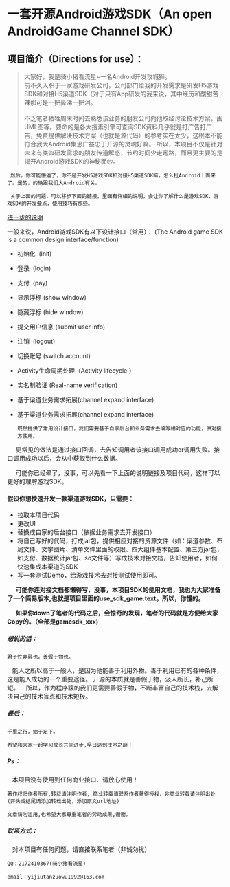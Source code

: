 一套开源Android游戏SDK（An open AndroidGame Channel SDK）
==
项目简介（Directions for use）：
----
  
> 大家好，我是骑小猪看流星~一名Android开发攻城狮。<br/>
    前不久入职于一家游戏研发公司，公司部门给我的开发需求是研发H5游戏SDK和对接H5渠道SDK（对于只有App研发的我来说，其中经历和酸甜苦辣那可是一把鼻涕一把泪。<br/>  
    不乏笔者牺牲周末时间去熟悉该业务的朋友公司向他取经讨论技术方案，画UML图等。要命的是各大搜素引擎可查询SDK资料几乎就是打广告打广告，免费提供解决技术方案（也就是源代码）的参考实在太少，这根本不能符合我大Android集思广益忠于开源的灵魂好嘛。 所以，本项目不仅是针对未来有类似研发需求的朋友传道解惑，节约时间少走弯路，而且更主要的是揭开Android游戏SDK的神秘面纱。
  
     然后，你可能懵逼了，你不是开发H5游戏SDK和对接H5渠道SDK嘛，怎么扯Android上面来了。是的，的确跟我们大Android有关。
  
     关于上面的问题，可以移步下面的链接，里面有详细的说明，会让你了解什么是游戏SDK，游戏SDK的开发要点，使用技巧有那些。
  
[进一步的说明](https://www.jianshu.com/p/8b9d82560a67)

一般来说，Android游戏SDK有以下设计接口（常用）：
(The Android game SDK is a common design interface/function)

* 初始化  (init)
* 登录  (login)
* 支付  (pay)
* 显示浮标 (show window)
* 隐藏浮标 (hide window)
* 提交用户信息 (submit user info)
* 注销  (logout)
* 切换账号 (switch account)
* Activity生命周期处理（Activity lifecycle ）
* 实名制验证 (Real-name verification)
* 基于渠道业务需求拓展(channel expand interface)
* 基于渠道业务需求拓展(channel expand interface)


      既然提供了常用设计接口，我们需要基于自家后台和业务需求去编写相对应的功能，供对接方使用。
      
      更常见的做法是通过接口回调，去告知调用者该接口调用成功or调用失败。接口调用成功以后，会从中获取到什么数据。
    
      可能你已经晕了，没事，可以先看一下上面的说明链接及项目代码，这样可以更好的理解游戏SDK。
      

#### 假设你想快速开发一款渠道游戏SDK，只需要：
* 拉取本项目代码
* 更改UI
* 替换成自家的后台接口（依据业务需求去开发接口）
* 将自己写好的代码，打成jar包，提供相应对接的资源文件（如：渠道参数、布局文件、文字图片、清单文件里面的权限、四大组件基本配置、第三方jar包，如支付、数据统计jar包、so文件等）写成技术对接文档，告知使用者，如何快速集成本渠道的SDK
* 写一套测试Demo，给游戏技术去对接测试使用即可。


      **可能你连对接文档都懒得写，没事，本项目SDK的使用文档，我也为大家准备了一个简易版本,也就是项目里面的use_sdk_game.text。所以，你懂的。**

      **如果你down了笔者的代码之后，会惊奇的发现，笔者的代码就是方便给大家Copy的。（全部是gamesdk_xxx)**
      

##### 想说的话：

    君子性非异也，善假于物也。
    能人之所以高于一般人，是因为他能善于利用外物。善于利用已有的各种条件，这是能人成功的一个重要途径。
    开源的本质就是善假于物，汲人所长，补己所短。
    所以，作为程序猿的我们更需要善假于物，不断丰富自己的技术栈，去解决自己的技术盲点和技术短板。
    
##### 最后：

    千里之行，始于足下。

    希望和大家一起学习成长共同进步,早日达到技术之巅！

##### Ps：

    本项目没有使用到任何商业接口、请放心使用！

    著作权归作者所有,转载请注明作者, 商业转载请联系作者获得授权，非商业转载请注明出处(开头或结尾请添加转载出处，添加原文url地址)
    
    文章请勿滥用,也希望大家尊重笔者的劳动成果,谢谢。

##### 联系方式：

    对本项目有任何问题，请直接联系笔者（非诚勿扰）

    QQ：2172410367(骑小猪看流星)

    email：yijiutanzuowu1992@163.com


